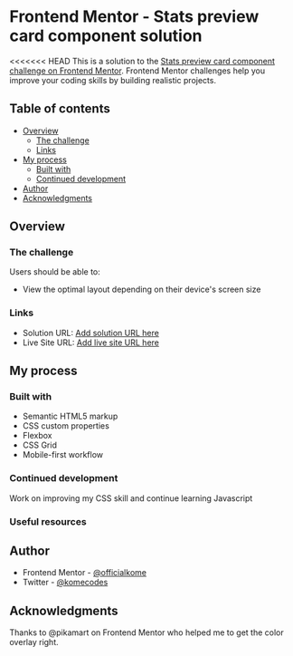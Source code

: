 # Frontend Mentor - Stats preview card component solution

<<<<<<< HEAD
This is a solution to the [Stats preview card component challenge on Frontend Mentor](https://www.frontendmentor.io/challenges/stats-preview-card-component-8JqbgoU62). Frontend Mentor challenges help you improve your coding skills by building realistic projects. 

## Table of contents

- [Overview](#overview)
  - [The challenge](#the-challenge)
  - [Links](#links)
- [My process](#my-process)
  - [Built with](#built-with)
  - [Continued development](#continued-development)
- [Author](#author)
- [Acknowledgments](#acknowledgments)

## Overview

### The challenge

Users should be able to:

- View the optimal layout depending on their device's screen size


### Links

- Solution URL: [Add solution URL here](https://www.frontendmentor.io/solutions/stats-preview-card-component-html-and-css-PPbSdI_OC#feedback)
- Live Site URL: [Add live site URL here](https://stats-preview-card-component-drab.vercel.app/)

## My process

### Built with

- Semantic HTML5 markup
- CSS custom properties
- Flexbox
- CSS Grid
- Mobile-first workflow

### Continued development

Work on improving my CSS skill and continue learning Javascript


### Useful resources

## Author

- Frontend Mentor - [@officialkome](https://www.frontendmentor.io/profile/officialkome)
- Twitter - [@komecodes](https://www.twitter.com/komecodes)

## Acknowledgments

Thanks to @pikamart on Frontend Mentor who helped me to get the color overlay right.